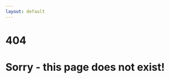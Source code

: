 ```yaml
---
layout: default
---
```



<div class="intro">
  <div class="intro-text">
    <h1>404</h1>
    <h1 class="line anim-typewriter">Sorry - this page does not exist!</h1>
  </div>
</div>
